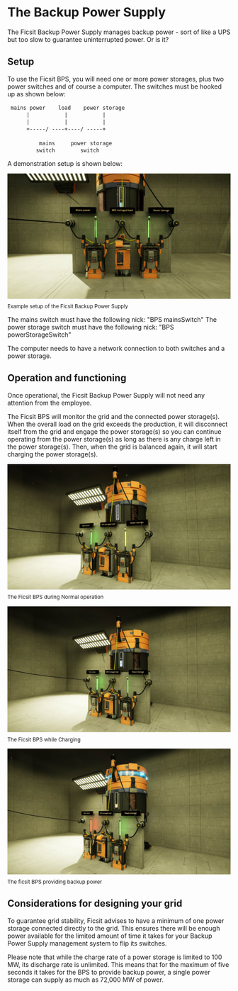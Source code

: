 # The Backup Power Supply
The Ficsit Backup Power Supply manages backup power - sort of like a UPS but too slow to
guarantee uninterrupted power. Or is it?

## Setup
To use the Ficsit BPS, you will need one or more power storages, plus two power switches and of course a computer.
The switches must be hooked up as shown below:

     mains power    load    power storage
          |           |           |
          |           |           |
          +-----/ ----+----/ -----+

              mains     power storage
             switch        switch


A demonstration setup is shown below:

![Example setup of the Ficsit Backup Power Supply](preview1.jpg "Example setup of the Ficsit BPS")
<sub>Example setup of the Ficsit Backup Power Supply</sub>

The mains switch must have the following nick: "BPS mainsSwitch"
The power storage switch must have the following nick: "BPS powerStorageSwitch"

The computer needs to have a network connection to both switches and a power storage.

## Operation and functioning
Once operational, the Ficsit Backup Power Supply will not need any attention from the employee.

The Ficsit BPS will monitor the grid and the connected power storage(s). When the overall load on the grid exceeds the production, it will disconnect itself from the grid and engage the power storage(s) so you can continue operating from the power storage(s) as long as there is any charge left in the power storage(s). Then, when the grid is balanced again, it will start charging the power storage(s).

![Normal operation](preview2.jpg "The Ficsit BPS during Normal operation")
<sub>The Ficsit BPS during Normal operation</sub>

![Charging](preview3.jpg "The Ficsit BPS while Charging")
<sub>The Ficsit BPS while Charging</sub>

![Providing backup power](preview4.jpg "The ficsit BPS providing backup power")
<sub>The ficsit BPS providing backup power</sub>

## Considerations for designing your grid
To guarantee grid stability, Ficsit advises to have a minimum of one power storage connected
directly to the grid. This ensures there will be enough power available for the limited
amount of time it takes for your Backup Power Supply management system to flip its switches.

Please note that while the charge rate of a power storage is limited to 100 MW, its
discharge rate is unlimited. This means that for the maximum of five seconds it takes
for the BPS to provide backup power, a single power storage can supply as much
as 72,000 MW of power.
